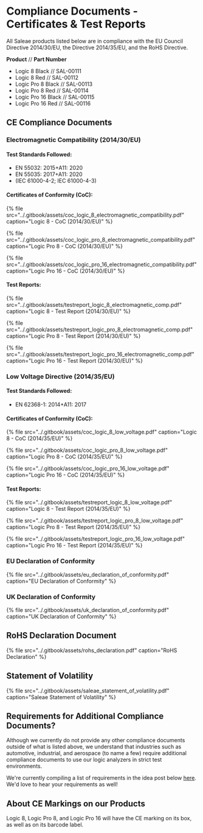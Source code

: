 # Compliance Documents - Certificates & Test Reports

All Saleae products listed below are in compliance with the EU Council Directive 2014/30/EU, the Directive 2014/35/EU, and the RoHS Directive.

**Product** // **Part Number**

* Logic 8 Black // SAL-00111
* Logic 8 Red // SAL-00112 
* Logic Pro 8 Black // SAL-00113   
* Logic Pro 8 Red // SAL-00114 
* Logic Pro 16 Black // SAL-00115  
* Logic Pro 16 Red // SAL-00116   

## CE Compliance Documents

### Electromagnetic Compatibility (2014/30/EU)

#### Test Standards Followed:

* EN 55032: 2015+A11: 2020
* EN 55035: 2017+A11: 2020
* (IEC 61000-4-2; IEC 61000-4-3)

#### Certificates of Conformity (CoC):

{% file src="../.gitbook/assets/coc_logic_8_electromagnetic_compatibility.pdf" caption="Logic 8 - CoC (2014/30/EU)" %}

{% file src="../.gitbook/assets/coc_logic_pro_8_electromagnetic_compatibility.pdf" caption="Logic Pro 8 - CoC (2014/30/EU)" %}

{% file src="../.gitbook/assets/coc_logic_pro_16_electromagnetic_compatibility.pdf" caption="Logic Pro 16 - CoC (2014/30/EU)" %}

#### Test Reports:

{% file src="../.gitbook/assets/testreport_logic_8_electromagnetic_comp.pdf" caption="Logic 8 - Test Report (2014/30/EU)" %}

{% file src="../.gitbook/assets/testreport_logic_pro_8_electromagnetic_comp.pdf" caption="Logic Pro 8 - Test Report (2014/30/EU)" %}

{% file src="../.gitbook/assets/testreport_logic_pro_16_electromagnetic_comp.pdf" caption="Logic Pro 16 - Test Report (2014/30/EU)" %}

### Low Voltage Directive (2014/35/EU)

#### Test Standards Followed:

* EN 62368-1: 2014+A11: 2017

#### Certificates of Conformity (CoC):

{% file src="../.gitbook/assets/coc_logic_8_low_voltage.pdf" caption="Logic 8 - CoC (2014/35/EU)" %}

{% file src="../.gitbook/assets/coc_logic_pro_8_low_voltage.pdf" caption="Logic Pro 8 - CoC (2014/35/EU)" %}

{% file src="../.gitbook/assets/coc_logic_pro_16_low_voltage.pdf" caption="Logic Pro 16 - CoC (2014/35/EU)" %}

#### Test Reports:

{% file src="../.gitbook/assets/testreport_logic_8_low_voltage.pdf" caption="Logic 8 - Test Report (2014/35/EU)" %}

{% file src="../.gitbook/assets/testreport_logic_pro_8_low_voltage.pdf" caption="Logic Pro 8 - Test Report (2014/35/EU)" %}

{% file src="../.gitbook/assets/testreport_logic_pro_16_low_voltage.pdf" caption="Logic Pro 16 - Test Report (2014/35/EU)" %}

### **EU Declaration of Conformity**

{% file src="../.gitbook/assets/eu_declaration_of_conformity.pdf" caption="EU Declaration of Conformity" %}

### **UK Declaration of Conformity**

{% file src="../.gitbook/assets/uk_declaration_of_conformity.pdf" caption="UK Declaration of Conformity" %}

## **RoHS Declaration Document**

{% file src="../.gitbook/assets/rohs_declaration.pdf" caption="RoHS Declaration" %}

## **Statement of Volatility**

{% file src="../.gitbook/assets/saleae_statement_of_volatility.pdf" caption="Saleae Statement of Volatility" %}

## Requirements for Additional Compliance Documents?

Although we currently do not provide any other compliance documents outside of what is listed above, we understand that industries such as automotive, industrial, and aerospace (to name a few) require additional compliance documents to use our logic analyzers in strict test environments.

We're currently compiling a list of requirements in the idea post below [here](https://ideas.saleae.com/b/feature-requests/provide-additional-compliance-documents). We'd love to hear your requirements as well!

## About CE Markings on our Products

Logic 8, Logic Pro 8, and Logic Pro 16 will have the CE marking on its box, as well as on its barcode label.
